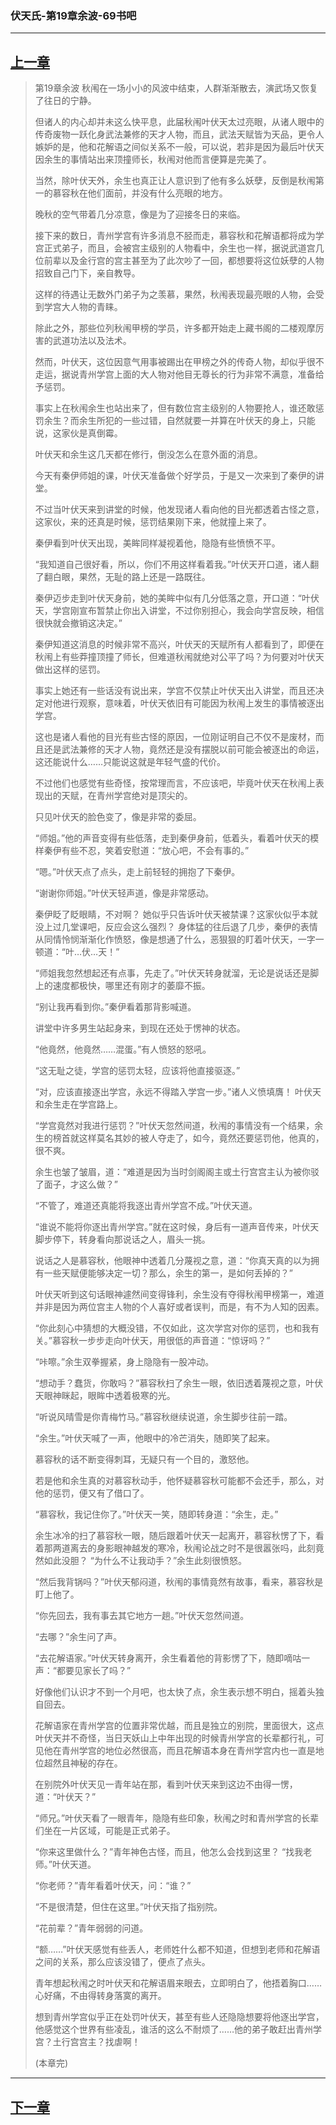 ### 伏天氏-第19章余波-69书吧

--------
[上一章](./ec048fc1b72fc22bf59469559f80d26e.md)
--------


>
>
>
>第19章余波
>秋闱在一场小小的风波中结束，人群渐渐散去，演武场又恢复了往日的宁静。
>
>但诸人的内心却并未这么快平息，此届秋闱叶伏天太过亮眼，从诸人眼中的传奇废物一跃化身武法兼修的天才人物，而且，武法天赋皆为天品，更令人嫉妒的是，他和花解语之间似关系不一般，可以说，若非是因为最后叶伏天因余生的事情站出来顶撞师长，秋闱对他而言便算是完美了。
>
>当然，除叶伏天外，余生也真正让人意识到了他有多么妖孽，反倒是秋闱第一的慕容秋在他们面前，并没有什么亮眼的地方。
>
>晚秋的空气带着几分凉意，像是为了迎接冬日的来临。
>
>接下来的数日，青州学宫有许多消息不胫而走，慕容秋和花解语都将成为学宫正式弟子，而且，会被宫主级别的人物看中，余生也一样，据说武道宫几位前辈以及金行宫的宫主甚至为了此次吵了一回，都想要将这位妖孽的人物招致自己门下，亲自教导。
>
>这样的待遇让无数外门弟子为之羡慕，果然，秋闱表现最亮眼的人物，会受到学宫大人物的青睐。
>
>除此之外，那些位列秋闱甲榜的学员，许多都开始走上藏书阁的二楼观摩厉害的武道功法以及法术。
>
>然而，叶伏天，这位因意气用事被踢出在甲榜之外的传奇人物，却似乎很不走运，据说青州学宫上面的大人物对他目无尊长的行为非常不满意，准备给予惩罚。
>
>事实上在秋闱余生也站出来了，但有数位宫主级别的人物要抢人，谁还敢惩罚余生？而余生所犯的一些过错，自然就要一并算在叶伏天的身上，只能说，这家伙是真倒霉。
>
>叶伏天和余生这几天都在修行，倒没怎么在意外面的消息。
>
>今天有秦伊师姐的课，叶伏天准备做个好学员，于是又一次来到了秦伊的讲堂。
>
>不过当叶伏天来到讲堂的时候，他发现诸人看向他的目光都透着古怪之意，这家伙，来的还真是时候，惩罚结果刚下来，他就撞上来了。
>
>秦伊看到叶伏天出现，美眸同样凝视着他，隐隐有些愤愤不平。
>
>“我知道自己很好看，所以，你们不用这样看着我。”叶伏天开口道，诸人翻了翻白眼，果然，无耻的路上还是一路既往。
>
>秦伊迈步走到叶伏天身前，她的美眸中似有几分低落之意，开口道：“叶伏天，学宫刚宣布暂禁止你出入讲堂，不过你别担心，我会向学宫反映，相信很快就会撤销这决定。”
>
>秦伊知道这消息的时候非常不高兴，叶伏天的天赋所有人都看到了，即便在秋闱上有些莽撞顶撞了师长，但难道秋闱就绝对公平了吗？为何要对叶伏天做出这样的惩罚。
>
>事实上她还有一些话没有说出来，学宫不仅禁止叶伏天出入讲堂，而且还决定对他进行观察，意味着，叶伏天依旧有可能因为秋闱上发生的事情被逐出学宫。
>
>这也是诸人看他的目光有些古怪的原因，一位刚证明自己不仅不是废材，而且还是武法兼修的天才人物，竟然还是没有摆脱以前可能会被逐出的命运，这还能说什么……只能说这就是年轻气盛的代价。
>
>不过他们也感觉有些奇怪，按常理而言，不应该吧，毕竟叶伏天在秋闱上表现出的天赋，在青州学宫绝对是顶尖的。
>
>只见叶伏天的脸色变了，像是非常的委屈。
>
>“师姐。”他的声音变得有些低落，走到秦伊身前，低着头，看着叶伏天的模样秦伊有些不忍，笑着安慰道：“放心吧，不会有事的。”
>
>“嗯。”叶伏天点了点头，走上前轻轻的拥抱了下秦伊。
>
>“谢谢你师姐。”叶伏天轻声道，像是非常感动。
>
>秦伊眨了眨眼睛，不对啊？
>她似乎只告诉叶伏天被禁课？这家伙似乎本就没上过几堂课吧，反应会这么强烈？
>身体猛的往后退了几步，秦伊的表情从同情怜悯渐渐化作愤怒，像是想通了什么，恶狠狠的盯着叶伏天，一字一顿道：“叶…伏…天！”
>
>“师姐我忽然想起还有点事，先走了。”叶伏天转身就溜，无论是说话还是脚上的速度都极快，哪里还有刚才的萎靡不振。
>
>“别让我再看到你。”秦伊看着那背影喊道。
>
>讲堂中许多男生站起身来，到现在还处于愣神的状态。
>
>“他竟然，他竟然……混蛋。”有人愤怒的怒吼。
>
>“这无耻之徒，学宫的惩罚太轻，应该将他直接驱逐。”
>
>“对，应该直接逐出学宫，永远不得踏入学宫一步。”诸人义愤填膺！
>叶伏天和余生走在学宫路上。
>
>“学宫竟然对我进行惩罚？”叶伏天忽然间道，秋闱的事情没有一个结果，余生的榜首就这样莫名其妙的被人夺走了，如今，竟然还要惩罚他，他真的，很不爽。
>
>余生也皱了皱眉，道：“难道是因为当时剑阁阁主或土行宫宫主认为被你驳了面子，才这么做？”
>
>“不管了，难道还真能将我逐出青州学宫不成。”叶伏天道。
>
>“谁说不能将你逐出青州学宫。”就在这时候，身后有一道声音传来，叶伏天脚步停下，转身看向那说话之人，眉头一挑。
>
>说话之人是慕容秋，他眼神中透着几分蔑视之意，道：“你真天真的以为拥有一些天赋便能够决定一切？那么，余生的第一，是如何丢掉的？”
>
>叶伏天听到这句话眼神遽然间变得锋利，余生没有夺得秋闱甲榜第一，难道并非是因为两位宫主人物的个人喜好或者误判，而是，有不为人知的因素。
>
>“你此刻心中猜想的大概没错，不仅如此，这次学宫对你的惩罚，也和我有关。”慕容秋一步步走向叶伏天，用很低的声音道：“惊讶吗？”
>
>“咔嚓。”余生双拳握紧，身上隐隐有一股冲动。
>
>“想动手？蠢货，你敢吗？”慕容秋扫了余生一眼，依旧透着蔑视之意，叶伏天眼神眯起，眼眸中透着极寒的光。
>
>“听说风晴雪是你青梅竹马。”慕容秋继续说道，余生脚步往前一踏。
>
>“余生。”叶伏天喊了一声，他眼中的冷芒消失，随即笑了起来。
>
>慕容秋的话不断变得刺耳，无疑只有一个目的，激怒他。
>
>若是他和余生真的对慕容秋动手，他怀疑慕容秋可能都不会还手，那么，对他的惩罚，便又有了借口了。
>
>“慕容秋，我记住你了。”叶伏天一笑，随即转身道：“余生，走。”
>
>余生冰冷的扫了慕容秋一眼，随后跟着叶伏天一起离开，慕容秋愣了下，看着那两道离去的身影眼神越发的寒冷，秋闱论战之时不是很嚣张吗，此刻竟然如此没胆？
>“为什么不让我动手？”余生此刻很愤怒。
>
>“然后我背锅吗？”叶伏天郁闷道，秋闱的事情竟然有故事，看来，慕容秋是盯上他了。
>
>“你先回去，我有事去其它地方一趟。”叶伏天忽然间道。
>
>“去哪？”余生问了声。
>
>“去花解语家。”叶伏天转身离开，余生看着他的背影愣了下，随即嘀咕一声：“都要见家长了吗？”
>
>好像他们认识才不到一个月吧，也太快了点，余生表示想不明白，摇着头独自回去。
>
>花解语家在青州学宫的位置非常优越，而且是独立的别院，里面很大，这点叶伏天并不奇怪，当日天妖山上中年出现的时候青州学宫的长辈都行礼，可见他在青州学宫的地位必然很高，而且花解语本身在青州学宫内也一直是地位超然且神秘的存在。
>
>在别院外叶伏天见一青年站在那，看到叶伏天来到这边不由得一愣，道：“叶伏天？”
>
>“师兄。”叶伏天看了一眼青年，隐隐有些印象，秋闱之时和青州学宫的长辈们坐在一片区域，可能是正式弟子。
>
>“你来这里做什么？”青年神色古怪，而且，他怎么会找到这里？
>“找我老师。”叶伏天道。
>
>“你老师？”青年看着叶伏天，问：“谁？”
>
>“不是很清楚，但住在这里。”叶伏天指了指别院。
>
>“花前辈？”青年弱弱的问道。
>
>“额……”叶伏天感觉有些丢人，老师姓什么都不知道，但想到老师和花解语之间的关系，那么应该没错了，便点了点头。
>
>青年想起秋闱之时叶伏天和花解语眉来眼去，立即明白了，他捂着胸口……心好痛，不由得转身落寞的离开。
>
>想到青州学宫似乎正在处罚叶伏天，甚至有些人还隐隐想要将他逐出学宫，他感觉这个世界有些凌乱，谁活的这么不耐烦了……他的弟子敢赶出青州学宫？土行宫宫主？找虐啊！
>
>(本章完)
>
>

--------
[下一章](./73f5909c6cec0c30f1d7596fc7fd12b5.md)
--------
